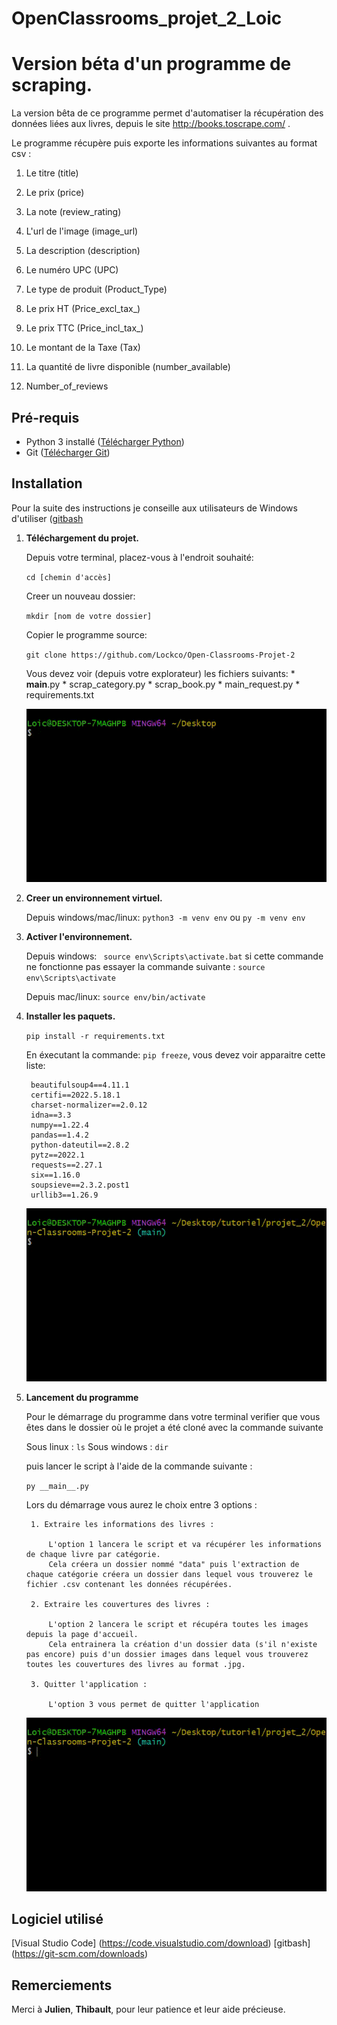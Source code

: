 # OpenClassrooms_projet_2_Loic
# Version béta d'un programme de scraping.

La version bêta de ce programme permet d'automatiser la récupération des données liées aux livres, depuis le site http://books.toscrape.com/ . 

Le programme récupère puis exporte les informations suivantes au format csv : 

1. Le titre (title)

2. Le prix (price)

3. La note (review_rating)

4. L'url de l'image (image_url)

5. La description (description)

6. Le numéro UPC (UPC)

7. Le type de produit (Product_Type)

8. Le prix HT (Price_excl_tax_)

9. Le prix TTC (Price_incl_tax_)

10. Le montant de la Taxe (Tax)

11. La quantité de livre disponible (number_available)

12. Number_of_reviews

## Pré-requis 

* Python 3 installé ([Télécharger Python](https://www.python.org/downloads/))
* Git ([Télécharger Git](https://github.com/))

## Installation

Pour la suite des instructions je conseille aux utilisateurs de Windows d'utiliser ([gitbash](https://git-scm.com/downloads)

1. **Téléchargement du projet.**


    Depuis votre terminal, placez-vous à l'endroit souhaité:
    
    ```cd [chemin d'accès]```  
    
    Creer un nouveau dossier:
    
    ```mkdir [nom de votre dossier]```
    
    Copier le programme source:
    
    ```git clone https://github.com/Lockco/Open-Classrooms-Projet-2```
    
     Vous devez voir (depuis votre explorateur) les fichiers suivants:
        * __main__.py
        * scrap_category.py
        * scrap_book.py
        * main_request.py
        * requirements.txt
    
    ![](telecharger_projet.gif)


2. **Creer un environnement virtuel.**

    Depuis windows/mac/linux: ```python3 -m venv env``` ou ```py -m venv env```
    

3. **Activer l'environnement.**
    
    Depuis windows: ``` source env\Scripts\activate.bat``` si cette commande ne fonctionne pas essayer la commande suivante : ```source env\Scripts\activate```
    
    Depuis mac/linux: ```source env/bin/activate```

4. **Installer les paquets.**

    ```pip install -r requirements.txt```

    En éxecutant la commande: ```pip freeze```, vous devez voir apparaitre cette liste: 

        beautifulsoup4==4.11.1
        certifi==2022.5.18.1
        charset-normalizer==2.0.12
        idna==3.3
        numpy==1.22.4
        pandas==1.4.2
        python-dateutil==2.8.2
        pytz==2022.1
        requests==2.27.1
        six==1.16.0
        soupsieve==2.3.2.post1
        urllib3==1.26.9

    ![](creation_env.gif)

5. **Lancement du programme**

    Pour le démarrage du programme dans votre terminal verifier que vous êtes dans le dossier 
    où le projet a été cloné avec la commande suivante

    Sous linux : ```ls``` 
    Sous windows : ```dir```
    
    
    puis lancer le script à l'aide de la commande suivante :

    ```py __main__.py```

    Lors du démarrage vous aurez le choix entre 3 options :

        1. Extraire les informations des livres : 

            L'option 1 lancera le script et va récupérer les informations de chaque livre par catégorie.
            Cela créera un dossier nommé "data" puis l'extraction de chaque catégorie créera un dossier dans lequel vous trouverez le fichier .csv contenant les données récupérées.

        2. Extraire les couvertures des livres :

            L'option 2 lancera le script et récupéra toutes les images depuis la page d'accueil.
            Cela entrainera la création d'un dossier data (s'il n'existe pas encore) puis d'un dossier images dans lequel vous trouverez toutes les couvertures des livres au format .jpg.

        3. Quitter l'application :

            L'option 3 vous permet de quitter l'application

    ![](lancer_programme.gif)
            
## Logiciel utilisé
[Visual Studio Code] (https://code.visualstudio.com/download)
[gitbash] (https://git-scm.com/downloads)

## Remerciements

Merci à **Julien**, **Thibault**, pour leur patience et leur aide précieuse. 





